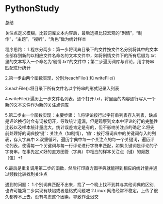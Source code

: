 # PythonStudy
总结

关注点定义模糊，比较词库文本内容后，最后选择比较宏观的“剧情”，“制作”，“主题”，“视听”，“角色”做为统计样本

程序思路：
1.程序分两步：第一步将词典目录下的文件按文件名分别将其中的文本全部存到新的以相应文件名命名的文本文件中，如将剧情文件下的所有后缀为.txt里的文本写入一个命名为'剧情.txt'的文件中；第二步遍历词库与评论，用字符串匹配进行统计

2.第一步由两个函数实现，分别为eachFile() 和 writeFile()

3.eachFile():将目录下所有文件名以字符串的形式记录入列表

4.writeFile():遍历上一步文件名列表，逐个打开.txt，将里面的内容逐行写入一个新的文本文件作为新的关注点词库

5.第二步由一个函数实现：主要步骤：
	1.将评论按行以字符串列表存入列表，缺点是评论换行时会有词被切开，导致统计遗漏，但是观察到文本中评论的行的完整性比较以及样本统计量庞大，统计误差肯定是有的，但不影响关注点的确定
	2.将先前处理好的词典按‘键’：关注点（如剧情），‘值’：按行将词典中的关键词存入的列表，存入字典中
	3.双重循环，遍历字典中每一个关注点的每一个关键词，遍历评论列表，使得每一个关键词与每一行评论进行字符串匹配，如果关键词是评论的子字符串，在事先定义好的直方图管（字典）中相应的样本关注点（键）的频数（值）+1

6.最后是重复调用第二步的函数，然后打印直方图字典就能得到相应的统计量并通过频数比较找到关注点

遇到的问题：
1.个别词典匹配不出来，找了一个晚上找不到其与其他词典的区别,也许可能第二步实现有缺陷或者是格式问题吧
2.Linux 网络经常不稳定，上传了很久都传不上去，没有考虑这个因素，导致作业迟交

